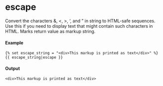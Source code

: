 # escape
Convert the characters &amp;, &lt;, &gt;, ‘, and ” in string to HTML-safe sequences. Use this if you need to display text that might contain such characters in HTML. Marks return value as markup string.

#### Example
```jinja2
{% set escape_string = "<div>This markup is printed as text</div>" %} 
{{ escape_string|escape }}
```

#### Output
```jinja2
<div>This markup is printed as text</div>
```


